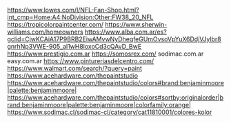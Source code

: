 https://www.lowes.com/l/NFL-Fan-Shop.html?int_cmp=Home:A4:NoDivision:Other:FW38_20_NFL
https://tropicolorpaintcenter.com/
https://www.sherwin-williams.com/homeowners
https://www.alba.com.ar/es?gclid=CjwKCAiA17P9BRB2EiwAMvwNyDheqfeGUmOvsoVpYuX6DdjVJylbr8gnrhNp3VWE-905_al1wH8loxoCd3cQAvD_BwE
https://www.prestigio.com.ar
https://somosrex.com/
sodimac.com.ar
easy.com.ar
https://www.pintureriasdelcentro.com/
https://www.walmart.com/search/?query=paint
https://www.acehardware.com/thepaintstudio
https://www.acehardware.com/thepaintstudio/colors#brand:benjaminmoore|palette:benjaminmoore|
https://www.acehardware.com/thepaintstudio/colors#sortby:originalorder|brand:benjaminmoore|palette:benjaminmoore|colorfamily:orange|
https://www.sodimac.cl/sodimac-cl/category/cat11810001/colores-kolor

